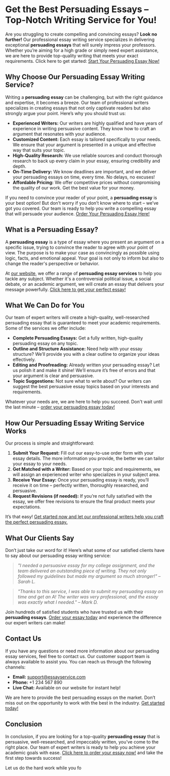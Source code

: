 # Get the Best Persuading Essays – Top-Notch Writing Service for You!

Are you struggling to create compelling and convincing essays? **Look no further!** Our professional essay writing service specializes in delivering exceptional **persuading essays** that will surely impress your professors. Whether you’re aiming for a high grade or simply need expert assistance, we are here to provide top-quality writing that meets your exact requirements. Click here to get started: [Start Your Persuading Essay Now!](https://tinyurl.com/topessay?keyword=persuading+essays)

## Why Choose Our Persuading Essay Writing Service?

Writing a **persuading essay** can be challenging, but with the right guidance and expertise, it becomes a breeze. Our team of professional writers specializes in creating essays that not only captivate readers but also strongly argue your point. Here’s why you should trust us:

- **Experienced Writers:** Our writers are highly qualified and have years of experience in writing persuasive content. They know how to craft an argument that resonates with your audience.
- **Customized Content:** Each essay is tailored specifically to your needs. We ensure that your argument is presented in a unique and effective way that suits your topic.
- **High-Quality Research:** We use reliable sources and conduct thorough research to back up every claim in your essay, ensuring credibility and depth.
- **On-Time Delivery:** We know deadlines are important, and we deliver your persuading essays on time, every time. No delays, no excuses!
- **Affordable Pricing:** We offer competitive prices without compromising the quality of our work. Get the best value for your money.

If you need to convince your reader of your point, a **persuading essay** is your best option! But don’t worry if you don’t know where to start – we’ve got you covered. Our team is ready to help you write a compelling essay that will persuade your audience. [Order Your Persuading Essay Here!](https://tinyurl.com/topessay?keyword=persuading+essays)

## What is a Persuading Essay?

A **persuading essay** is a type of essay where you present an argument on a specific issue, trying to convince the reader to agree with your point of view. The purpose is to make your case as convincingly as possible using logic, facts, and emotional appeal. Your goal is not only to inform but also to change the reader's perspective or behavior.

At [our website](https://tinyurl.com/topessay?keyword=persuading+essays), we offer a range of **persuading essay services** to help you tackle any subject. Whether it's a controversial political issue, a social debate, or an academic argument, we will create an essay that delivers your message powerfully. [Click here to get your perfect essay!](https://tinyurl.com/topessay?keyword=persuading+essays)

## What We Can Do for You

Our team of expert writers will create a high-quality, well-researched persuading essay that is guaranteed to meet your academic requirements. Some of the services we offer include:

- **Complete Persuading Essays:** Get a fully written, high-quality persuading essay on any topic.
- **Outline and Structure Assistance:** Need help with your essay structure? We’ll provide you with a clear outline to organize your ideas effectively.
- **Editing and Proofreading:** Already written your persuading essay? Let us polish it and make it shine! We’ll ensure it’s free of errors and that your argument is clear and persuasive.
- **Topic Suggestions:** Not sure what to write about? Our writers can suggest the best persuasive essay topics based on your interests and requirements.

Whatever your needs are, we are here to help you succeed. Don't wait until the last minute – [order your persuading essay today!](https://tinyurl.com/topessay?keyword=persuading+essays)

## How Our Persuading Essay Writing Service Works

Our process is simple and straightforward:

1. **Submit Your Request:** Fill out our easy-to-use order form with your essay details. The more information you provide, the better we can tailor your essay to your needs.
2. **Get Matched with a Writer:** Based on your topic and requirements, we will assign an experienced writer who specializes in your subject area.
3. **Receive Your Essay:** Once your persuading essay is ready, you’ll receive it on time – perfectly written, thoroughly researched, and persuasive.
4. **Request Revisions (if needed):** If you’re not fully satisfied with the essay, we offer free revisions to ensure the final product meets your expectations.

It’s that easy! [Get started now and let our professional writers help you craft the perfect persuading essay.](https://tinyurl.com/topessay?keyword=persuading+essays)

## What Our Clients Say

Don’t just take our word for it! Here’s what some of our satisfied clients have to say about our persuading essay writing service:

> _"I needed a persuasive essay for my college assignment, and the team delivered an outstanding piece of writing. They not only followed my guidelines but made my argument so much stronger!" – Sarah L._

> _"Thanks to this service, I was able to submit my persuading essay on time and get an A! The writer was very professional, and the essay was exactly what I needed." – Mark D._

Join hundreds of satisfied students who have trusted us with their **persuading essays**. [Order your essay today](https://tinyurl.com/topessay?keyword=persuading+essays) and experience the difference our expert writers can make!

## Contact Us

If you have any questions or need more information about our persuading essay services, feel free to contact us. Our customer support team is always available to assist you. You can reach us through the following channels:

- **Email:** support@essayservice.com
- **Phone:** +1 234 567 890
- **Live Chat:** Available on our website for instant help!

We are here to provide the best persuading essays on the market. Don’t miss out on the opportunity to work with the best in the industry. [Get started today!](https://tinyurl.com/topessay?keyword=persuading+essays)

## Conclusion

In conclusion, if you are looking for a top-quality **persuading essay** that is persuasive, well-researched, and impeccably written, you’ve come to the right place. Our team of expert writers is ready to help you achieve your academic goals with ease. [Click here to order your essay now!](https://tinyurl.com/topessay?keyword=persuading+essays) and take the first step towards success!

Let us do the hard work while you fo
